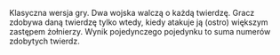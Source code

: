 Klasyczna wersja gry. Dwa wojska walczą o każdą twierdzę. Gracz zdobywa
daną twierdzę tylko wtedy, kiedy atakuje ją (ostro) większym zastępem żołnierzy.
Wynik pojedynczego pojedynku to suma numerów zdobytych twierdz.
